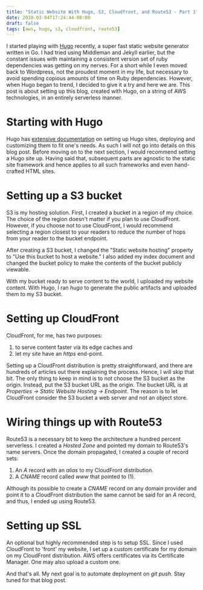```yaml
---
title: "Static Website With Hugo, S3, Cloudfront, and Route53 - Part 1"
date: 2018-03-04T17:24:44-08:00
draft: false
tags: [aws, hugo, s3, cloudfront, route53]
---
```


I started playing with [Hugo](https://gohugo.io/) recently, a super fast static website generator written in Go. I had tried using Middleman and Jekyll earlier, but the constant issues with maintaining a consistent version set of ruby dependencies was getting on my nerves. For a short while I even moved back to Wordpress, not the proudest moment in my life, but necessary to avoid spending copious amounts of time on Ruby dependencies. However, when Hugo began to trend, I decided to give it a try and here we are. This post is about setting up this blog, created with Hugo, on a string of AWS technologies, in an entirely serverless manner.

# Starting with Hugo
Hugo has [extensive documentation](https://gohugo.io/getting-started) on setting up Hugo sites, deploying and customizing them to fit one's needs. As such I will not go into details on this blog post. 
Before moving on to the next section, I would recommend setting a Hugo site up. Having said that, subsequent parts are agnostic to the static site framework and hence applies to all such frameworks and even hand-crafted HTML sites.

# Setting up a S3 bucket
S3 is my hosting solution. First, I created a bucket in a region of my choice. The choice of the region doesn't matter if you plan to use CloudFront. However, if you choose not to use CloudFront, I would recommend selecting a region closest to your readers to reduce the number of hops from your reader to the bucket endpoint.

After creating a S3 bucket, I changed the "Static website hosting" property to "Use this bucket to host a website." I also added my index document and changed the bucket policy to make the contents of the bucket publicly viewable.

<script src="https://gist.github.com/adeydas/c5f8605eecbea40b324943cfc1bebd0e.js"></script>

With my bucket ready to serve content to the world, I uploaded my website content. With Hugo, I ran *hugo* to generate the public artifacts and uploaded them to my S3 bucket.

# Setting up CloudFront
CloudFront, for me, has two purposes: 

1. to serve content faster via its edge caches and 
2. let my site have an *https* end-point.

Setting up a CloudFront distribution is pretty straightforward, and there are hundreds of articles out there explaining the process. Hence, I will skip that bit. The only thing to keep in mind is to not choose the S3 bucket as the origin. Instead, put the S3 bucket URL as the origin. The bucket URL is at *Properties -> Static Website Hosting -> Endpoint*. The reason is to let CloudFront consider the S3 bucket a web server and not an object store.

# Wiring things up with Route53
Route53 is a necessary bit to keep the architecture a hundred percent serverless. I created a *Hosted Zone* and pointed my domain to Route53's name servers. Once the domain propagated, I created a couple of record sets:

1. An *A* record with an *alias* to my CloudFront distribution.
2. A *CNAME* record called *www* that pointed to (1).

Although its possible to create a *CNAME* record on any domain provider and point it to a CloudFront distribution the same cannot be said for an *A* record, and thus, I ended up using Route53.

# Setting up SSL
An optional but highly recommended step is to setup SSL. Since I used CloudFront to 'front' my website, I set up a custom certificate for my domain on my CloudFront distribution. AWS offers certificates via its Certificate Manager. One may also upload a custom one. 

And that's all. My next goal is to automate deployment on *git push*. Stay tuned for that blog post.